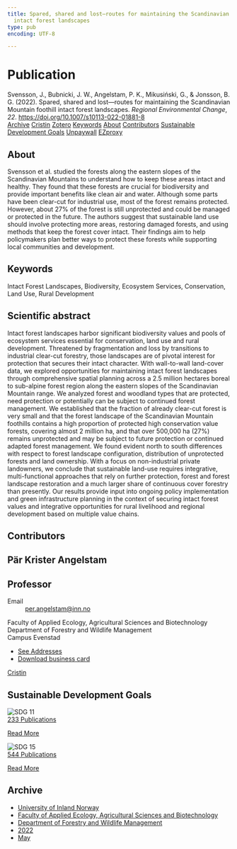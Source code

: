 ```yaml
---
title: Spared, shared and lost—routes for maintaining the Scandinavian Mountain foothill
  intact forest landscapes
type: pub
encoding: UTF-8

---
```

<h1>Publication</h1>
<article id="csl-bib-container-834SMT73" class="csl-bib-container">
  <div class="csl-bib-body"> <div class="csl-entry">Svensson, J., Bubnicki, J. W., Angelstam, P. K., Mikusiński, G., &#38; Jonsson, B. G. (2022). Spared, shared and lost—routes for maintaining the Scandinavian Mountain foothill intact forest landscapes. <i>Regional Environmental Change</i>, <i>22</i>. <a href="https://doi.org/10.1007/s10113-022-01881-8">https://doi.org/10.1007/s10113-022-01881-8</a></div> </div>
  <div class="csl-bib-buttons">
    <a href="#taxonomy-article-834SMT73" alt="archive" class="csl-bib-button">Archive</a>
    <a href="https://app.cristin.no/results/show.jsf?id=2023580" alt="Cristin" class="csl-bib-button">Cristin</a>
    <a href="http://zotero.org/groups/5881554/items/834SMT73" alt="Zotero" class="csl-bib-button">Zotero</a>
    <a href="#keywords-article-834SMT73" alt="keywords" class="csl-bib-button">Keywords</a>
    <a href="#about-article-834SMT73" alt="about_pub" class="csl-bib-button">About</a>
    <a href="#contributors-article-834SMT73" alt="contributors" class="csl-bib-button">Contributors</a>
    <a href="#sdg-article-834SMT73" alt="sdg" class="csl-bib-button">Sustainable Development Goals</a>
    <a href="https://link.springer.com/content/pdf/10.1007/s10113-022-01881-8.pdf" alt="Unpaywall" class="csl-bib-button">Unpaywall</a>
    <a href="https://link.springer.com/content/pdf/10.1007/s10113-022-01881-8.pdf" alt="EZproxy" class="csl-bib-button">EZproxy</a>
  </div>
  <div id="csl-bib-meta-container-834SMT73"></div>
</article>
<div id="csl-bib-meta-834SMT73" class="csl-bib-meta">
  <article id="about-article-834SMT73" class="about_pub-article">
    <h1>About</h1>
    Svensson et al. studied the forests along the eastern slopes of the Scandinavian Mountains to understand how to keep these areas intact and healthy. They found that these forests are crucial for biodiversity and provide important benefits like clean air and water. Although some parts have been clear-cut for industrial use, most of the forest remains protected. However, about 27% of the forest is still unprotected and could be managed or protected in the future. The authors suggest that sustainable land use should involve protecting more areas, restoring damaged forests, and using methods that keep the forest cover intact. Their findings aim to help policymakers plan better ways to protect these forests while supporting local communities and development.
  </article>
  <article id="keywords-article-834SMT73" class="keywords-article">
    <h1>Keywords</h1>
    Intact Forest Landscapes, Biodiversity, Ecosystem Services, Conservation, Land Use, Rural Development
  </article>
  <article id="abstract-article-834SMT73" class="abstract-article">
    <h1>Scientific abstract</h1>
    Intact forest landscapes harbor significant biodiversity values and pools of ecosystem services essential for conservation, land use and rural development. Threatened by fragmentation and loss by transitions to industrial clear-cut forestry, those landscapes are of pivotal interest for protection that secures their intact character. With wall-to-wall land-cover data, we explored opportunities for maintaining intact forest landscapes through comprehensive spatial planning across a 2.5 million hectares boreal to sub-alpine forest region along the eastern slopes of the Scandinavian Mountain range. We analyzed forest and woodland types that are protected, need protection or potentially can be subject to continued forest management. We established that the fraction of already clear-cut forest is very small and that the forest landscape of the Scandinavian Mountain foothills contains a high proportion of protected high conservation value forests, covering almost 2 million ha, and that over 500,000 ha (27%) remains unprotected and may be subject to future protection or continued adapted forest management. We found evident north to south differences with respect to forest landscape configuration, distribution of unprotected forests and land ownership. With a focus on non-industrial private landowners, we conclude that sustainable land-use requires integrative, multi-functional approaches that rely on further protection, forest and forest landscape restoration and a much larger share of continuous cover forestry than presently. Our results provide input into ongoing policy implementation and green infrastructure planning in the context of securing intact forest values and integrative opportunities for rural livelihood and regional development based on multiple value chains.
  </article>
  <article id="contributors-article-834SMT73" class="contributors-article">
    <h1>Contributors</h1>
    <div class="personas"> <div class="vrtx-hinn-person-card"> <div class="photo"> <i class="lar la-user-circle missing-person"></i> </div> <div class="info"> <hgroup><h1>Pär Krister Angelstam</h1> <h2>Professor</h2> </hgroup><dl> <dt>Email</dt> <dd> <a href="mailto:per.angelstam@inn.no">per.angelstam@inn.no</a> </dd> </dl> <p> Faculty of Applied Ecology, Agricultural Sciences and Biotechnology<br> Department of Forestry and Wildlife Management<br> Campus Evenstad </p> <ul class="vrtx-hinn-links"> <li><a href="https://www.inn.no/english/find-an-employee/per-angelstam.html#vrtx-hinn-addresses">See Addresses</a></li> <li><a href="https://www.inn.no/english/find-an-employee/per-angelstam.html?vrtx=vcf">Download business card</a></li> </ul> </div> </div> <a href="https://app.cristin.no/persons/show.jsf?id=1318014" alt="Cristin URL" class="personas-cristin">Cristin</a> </div>
  </article>
  <article id="sdg-article-834SMT73" class="sdg-article">
    <h1>Sustainable Development Goals</h1>
    <div class="sdg-container"><div id="sdg11" class="sdg">
        <img src="{{< params subfolder >}}images/sdg/sdg11_en.png" class="image" alt="SDG 11">
        <div class="sdg-overlay">
          <a href="{{< params subfolder >}}en/archive/?sdg=11#archive" class="sdg-publication-count"><span>233</span> Publications</a>
          <p><a href="https://sdgs.un.org/goals/goal11" class="sdg-read-more">Read More</a></p>
        </div>
      </div> <div id="sdg15" class="sdg">
        <img src="{{< params subfolder >}}images/sdg/sdg15_en.png" class="image" alt="SDG 15">
        <div class="sdg-overlay">
          <a href="{{< params subfolder >}}en/archive/?sdg=15#archive" class="sdg-publication-count"><span>544</span> Publications</a>
          <p><a href="https://sdgs.un.org/goals/goal15" class="sdg-read-more">Read More</a></p>
        </div>
      </div></div>
  </article>
  <article id="taxonomy-article-834SMT73" class="taxonomy-article">
    <h1>Archive</h1>
    <ul>
      <li><a href="{{< params subfolder >}}en/archive/?key=3DCRN523">University of Inland Norway</a></li>
      <li><a href="{{< params subfolder >}}en/archive/?key=T77LXH6D">Faculty of Applied Ecology, Agricultural Sciences and Biotechnology</a></li>
      <li><a href="{{< params subfolder >}}en/archive/?key=7TRARPE3">Department of Forestry and Wildlife Management</a></li>
      <li><a href="{{< params subfolder >}}en/archive/?key=H9K9UC39">2022</a></li>
      <li><a href="{{< params subfolder >}}en/archive/?key=YAL942HZ">May</a></li>
    </ul>
  </article>
</div>
